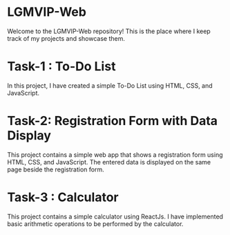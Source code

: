 # LGMVIP-Web
Welcome to the LGMVIP-Web repository! This is the place where I keep track of my projects and showcase them.

# Task-1 :  To-Do List 
 In this project, I have created a simple To-Do List using HTML, CSS, and JavaScript.
 
# Task-2: Registration Form with Data Display
This project contains a simple web app that shows a registration form using HTML, CSS, and JavaScript. The entered data is displayed on the same page beside the registration form.

# Task-3 : Calculator
This project contains a simple calculator using ReactJs. I have implemented basic arithmetic operations to be performed by the calculator.
